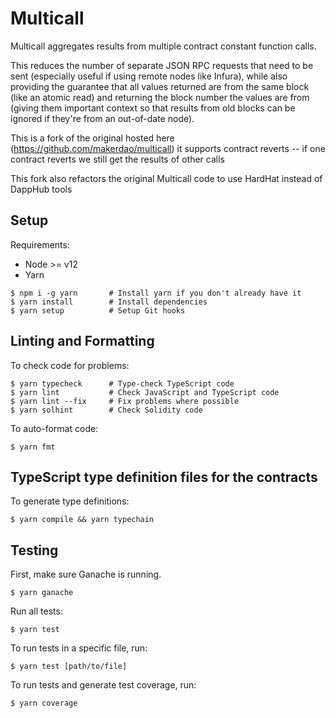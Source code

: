 # Multicall 

Multicall aggregates results from multiple contract constant function calls.

This reduces the number of separate JSON RPC requests that need to be sent
(especially useful if using remote nodes like Infura), while also providing the
guarantee that all values returned are from the same block (like an atomic read)
and returning the block number the values are from (giving them important
context so that results from old blocks can be ignored if they're from an
out-of-date node).

This is a fork of the original hosted here (https://github.com/makerdao/multicall)
it supports contract reverts -- if one contract reverts we still get the results of 
other calls

This fork also refactors the original Multicall code to use HardHat instead of
DappHub tools

## Setup

Requirements:

- Node >= v12
- Yarn

```
$ npm i -g yarn       # Install yarn if you don't already have it
$ yarn install        # Install dependencies
$ yarn setup          # Setup Git hooks
```

## Linting and Formatting

To check code for problems:

```
$ yarn typecheck      # Type-check TypeScript code
$ yarn lint           # Check JavaScript and TypeScript code
$ yarn lint --fix     # Fix problems where possible
$ yarn solhint        # Check Solidity code
```

To auto-format code:

```
$ yarn fmt
```

## TypeScript type definition files for the contracts

To generate type definitions:

```
$ yarn compile && yarn typechain
```

## Testing

First, make sure Ganache is running.

```
$ yarn ganache
```

Run all tests:

```
$ yarn test
```

To run tests in a specific file, run:

```
$ yarn test [path/to/file]
```

To run tests and generate test coverage, run:

```
$ yarn coverage
```
